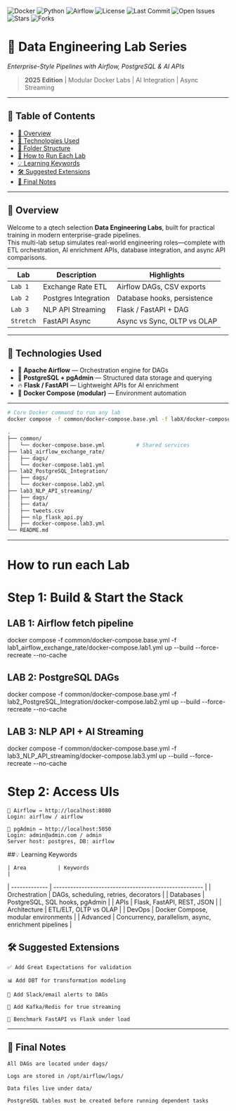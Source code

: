 ![Docker](https://img.shields.io/badge/docker-ready-blue?logo=docker)
![Python](https://img.shields.io/badge/python-3.12+-yellow?logo=python)
![Airflow](https://img.shields.io/badge/apache%20airflow-2.9+-brightgreen?logo=apacheairflow)
![License](https://img.shields.io/github/license/qalhata/airflow-demo)
![Last Commit](https://img.shields.io/github/last-commit/qalhata/airflow-demo)
![Open Issues](https://img.shields.io/github/issues/qalhata/airflow-demo)
![Stars](https://img.shields.io/github/stars/qalhata/airflow-demo?style=social)
![Forks](https://img.shields.io/github/forks/qalhata/airflow-demo?style=social)


# 🧠 Data Engineering Lab Series  
*Enterprise-Style Pipelines with Airflow, PostgreSQL & AI APIs*

> **2025 Edition** | Modular Docker Labs | AI Integration | Async Streaming

---

## 📌 Table of Contents

- [🚀 Overview](#-overview)
- [🧰 Technologies Used](#-technologies-used)
- [📁 Folder Structure](#-folder-structure)
- [🔧 How to Run Each Lab](#-how-to-run-each-lab)
- [💡 Learning Keywords](#-learning-keywords)
- [🛠️ Suggested Extensions](#️-suggested-extensions)
- [📘 Final Notes](#-final-notes)


---

## 🚀 Overview

Welcome to a qtech selection **Data Engineering Labs**, built for practical training in modern enterprise-grade pipelines.  
This multi-lab setup simulates real-world engineering roles—complete with ETL orchestration, AI enrichment APIs, database integration, and async API comparisons.

| Lab | Description | Highlights |
|-----|-------------|------------|
| `Lab 1` | Exchange Rate ETL | Airflow DAGs, CSV exports |
| `Lab 2` | Postgres Integration | Database hooks, persistence |
| `Lab 3` | NLP API Streaming | Flask / FastAPI + DAG |  
| `Stretch` | FastAPI Async | Async vs Sync, OLTP vs OLAP |

---

## 🧰 Technologies Used

- 🧩 **Apache Airflow** — Orchestration engine for DAGs  
- 🐘 **PostgreSQL + pgAdmin** — Structured data storage and querying  
- 🔥 **Flask / FastAPI** — Lightweight APIs for AI enrichment  
- 🐳 **Docker Compose (modular)** — Environment automation

---

```bash
# Core Docker command to run any lab
docker compose -f common/docker-compose.base.yml -f labX/docker-compose.labX.yml up --build --force-recreate --no-cache

.
├── common/
│   └── docker-compose.base.yml          # Shared services
├── lab1_airflow_exchange_rate/
│   ├── dags/
│   └── docker-compose.lab1.yml
├── lab2_PostgreSQL_Integration/
│   ├── dags/
│   └── docker-compose.lab2.yml
├── lab3_NLP_API_streaming/
│   ├── dags/
│   ├── data/
│   ├── tweets.csv
│   ├── nlp_flask_api.py
│   ├── docker-compose.lab3.yml
└── README.md
```
---

# How to run each Lab

# Step 1: Build & Start the Stack

## LAB 1: Airflow fetch pipeline
docker compose -f common/docker-compose.base.yml -f lab1_airflow_exchange_rate/docker-compose.lab1.yml up --build --force-recreate --no-cache

## LAB 2: PostgreSQL DAGs
docker compose -f common/docker-compose.base.yml -f lab2_PostgreSQL_Integration/docker-compose.lab2.yml up --build --force-recreate --no-cache

## LAB 3: NLP API + AI Streaming
docker compose -f common/docker-compose.base.yml -f lab3_NLP_API_streaming/docker-compose.lab3.yml up --build --force-recreate --no-cache

# Step 2: Access UIs

    🧠 Airflow → http://localhost:8080
    Login: airflow / airflow

    🐘 pgAdmin → http://localhost:5050
    Login: admin@admin.com / admin
    Server host: postgres, DB: airflow

##💡 Learning Keywords

    | Area          | Keywords                                              |
| ------------- | ----------------------------------------------------- |
| Orchestration | DAGs, scheduling, retries, decorators                 |
| Databases     | PostgreSQL, SQL hooks, pgAdmin                        |
| APIs          | Flask, FastAPI, REST, JSON                            |
| Architecture  | ETL/ELT, OLTP vs OLAP                                 |
| DevOps        | Docker Compose, modular environments                  |
| Advanced      | Concurrency, parallelism, async, enrichment pipelines |

## 🛠️ Suggested Extensions

    ✅ Add Great Expectations for validation

    📊 Add DBT for transformation modeling

    🚨 Add Slack/email alerts to DAGs

    🚀 Add Kafka/Redis for true streaming

    🧪 Benchmark FastAPI vs Flask under load



---
## 📘 Final Notes

    All DAGs are located under dags/

    Logs are stored in /opt/airflow/logs/

    Data files live under data/

    PostgreSQL tables must be created before running dependent tasks